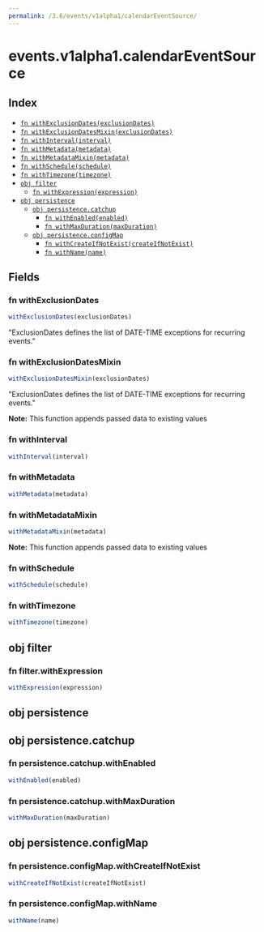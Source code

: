 ```yaml
---
permalink: /3.6/events/v1alpha1/calendarEventSource/
---
```


# events.v1alpha1.calendarEventSource



## Index

* [`fn withExclusionDates(exclusionDates)`](#fn-withexclusiondates)
* [`fn withExclusionDatesMixin(exclusionDates)`](#fn-withexclusiondatesmixin)
* [`fn withInterval(interval)`](#fn-withinterval)
* [`fn withMetadata(metadata)`](#fn-withmetadata)
* [`fn withMetadataMixin(metadata)`](#fn-withmetadatamixin)
* [`fn withSchedule(schedule)`](#fn-withschedule)
* [`fn withTimezone(timezone)`](#fn-withtimezone)
* [`obj filter`](#obj-filter)
  * [`fn withExpression(expression)`](#fn-filterwithexpression)
* [`obj persistence`](#obj-persistence)
  * [`obj persistence.catchup`](#obj-persistencecatchup)
    * [`fn withEnabled(enabled)`](#fn-persistencecatchupwithenabled)
    * [`fn withMaxDuration(maxDuration)`](#fn-persistencecatchupwithmaxduration)
  * [`obj persistence.configMap`](#obj-persistenceconfigmap)
    * [`fn withCreateIfNotExist(createIfNotExist)`](#fn-persistenceconfigmapwithcreateifnotexist)
    * [`fn withName(name)`](#fn-persistenceconfigmapwithname)

## Fields

### fn withExclusionDates

```ts
withExclusionDates(exclusionDates)
```

"ExclusionDates defines the list of DATE-TIME exceptions for recurring events."

### fn withExclusionDatesMixin

```ts
withExclusionDatesMixin(exclusionDates)
```

"ExclusionDates defines the list of DATE-TIME exceptions for recurring events."

**Note:** This function appends passed data to existing values

### fn withInterval

```ts
withInterval(interval)
```



### fn withMetadata

```ts
withMetadata(metadata)
```



### fn withMetadataMixin

```ts
withMetadataMixin(metadata)
```



**Note:** This function appends passed data to existing values

### fn withSchedule

```ts
withSchedule(schedule)
```



### fn withTimezone

```ts
withTimezone(timezone)
```



## obj filter



### fn filter.withExpression

```ts
withExpression(expression)
```



## obj persistence



## obj persistence.catchup



### fn persistence.catchup.withEnabled

```ts
withEnabled(enabled)
```



### fn persistence.catchup.withMaxDuration

```ts
withMaxDuration(maxDuration)
```



## obj persistence.configMap



### fn persistence.configMap.withCreateIfNotExist

```ts
withCreateIfNotExist(createIfNotExist)
```



### fn persistence.configMap.withName

```ts
withName(name)
```

